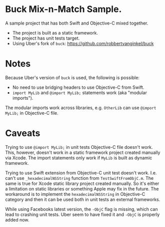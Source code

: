 Buck Mix-n-Match Sample.
===

A sample project that has both Swift and Objective-C mixed together.

- The project is built as a static framework.
- The project has unit tests target.
- Using Uber's fork of `buck`: https://github.com/robbertvanginkel/buck

# Notes

Because Uber's version of `buck` is used, the following is possible:

- No need to use bridging headers to use Objective-C from Swift.
- `import MyLib` and `@import MyLib;` statements work (aka "modular imports").

The modular imports work across libraries, e.g. `OtherLib` can use `@import MyLib;` in Objective-C file.

# Caveats

Trying to use `@import MyLib;` in unit tests Objective-C file doesn't work.
This, however, doesn't work in a static framework project created manually via Xcode.
The import statements only work if `MyLib` is built as dynamic framework.

Trying to use Swift extension from Objective-C unit test doesn't work.
I.e. can't use `_hexadecimalNSString` function from `TestSwiftFromObjC.m`.
The same is true for Xcode static library project created manually.
So it's either a limitation on static libraries or something Apple may fix in the future.
The workaround is to implement the `hexadecimalNSString` in Objective-C category and then it can be used both in unit tests an external frameworks.

While using Facebooks latest version, the `-ObjC` flag is missing, which can lead to crashing unit tests.
Uber seem to have fixed it and `-ObjC` is properly added now.
